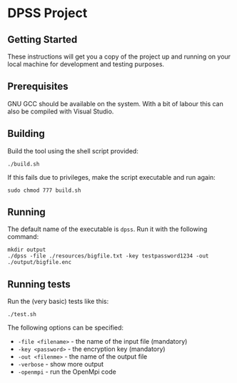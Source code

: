 # DPSS Project

## Getting Started

These instructions will get you a copy of the project up and running on your local machine for development and testing purposes.

## Prerequisites

GNU GCC should be available on the system. With a bit of labour this can also be compiled with Visual Studio.

## Building

Build the tool using the shell script provided:

```
./build.sh
```
If this fails due to privileges, make the script executable and run again:

```
sudo chmod 777 build.sh
```

## Running

The default name of the executable is ``` dpss ```. Run it with the following command:

```
mkdir output
./dpss -file ./resources/bigfile.txt -key testpassword1234 -out ./output/bigfile.enc
```

## Running tests

Run the (very basic) tests like this:
```
./test.sh
```

The following options can be specified:

- ```-file <filename>``` - the name of the input file (mandatory)
- ```-key <password>``` - the encryption key (mandatory)
- ```-out <filenme>``` - the name of the output file
- ```-verbose``` - show more output
- ```-openmpi``` - run the OpenMpi code
